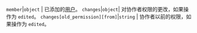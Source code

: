 `member`|`object` | 已添加的[用户](/v3/users/)。 `changes`|`object`| 对协作者权限的更改，如果操作为 `edited`。 `changes[old_permission][from]`|`string` | 协作者以前的权限，如果操作为 `edited`。
